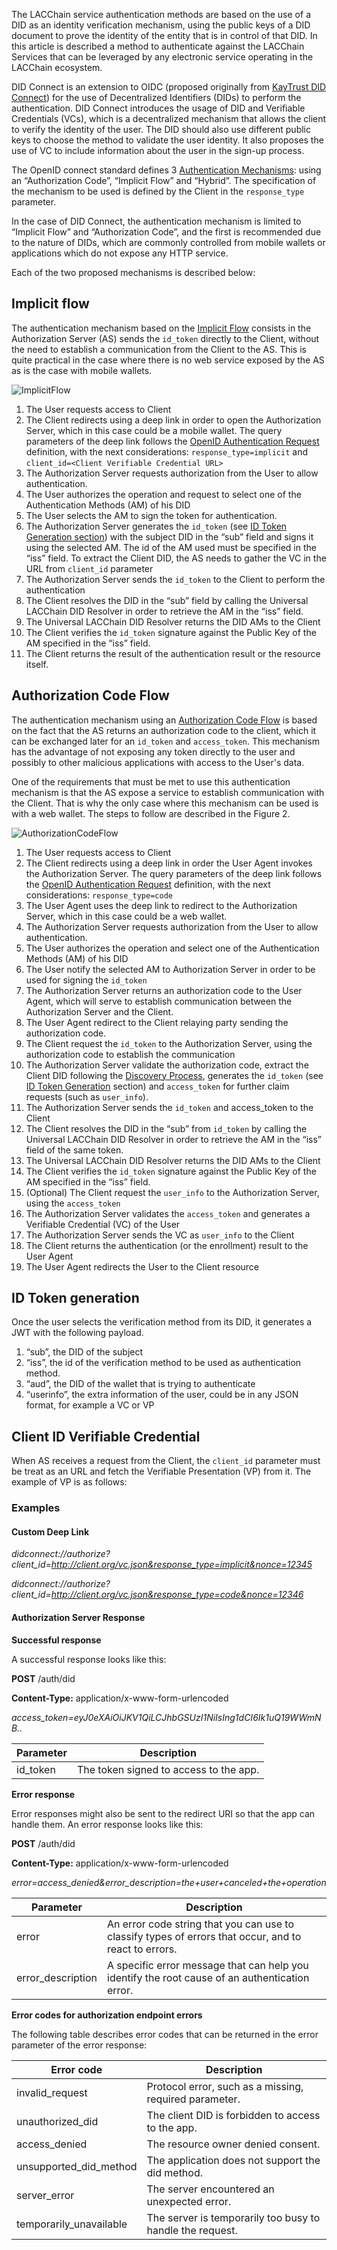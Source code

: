 The LACChain service authentication methods are based on the use of a DID as an identity verification mechanism, using the public keys of a DID document to prove the identity of the entity that is in control of that DID. In this article is described a method to authenticate against the LACChain Services that can be leveraged by any electronic service operating in the LACChain ecosystem.

DID Connect is an extension to OIDC (proposed originally from [KayTrust DID Connect](https://developer.kaytrust.id/Specs/DIDConnect/)) for the use of Decentralized Identifiers (DIDs) to perform the authentication. DID Connect introduces the usage of DID and Verifiable Credentials (VCs), which is a decentralized mechanism that allows the client to verify the identity of the user. The DID should also use different public keys to choose the method to validate the user identity. It also proposes the use of VC to include information about the user in the sign-up process. 

The OpenID connect standard defines 3 [Authentication Mechanisms](https://openid.net/specs/openid-connect-core-1_0.html#Authentication): using an “Authorization Code”, “Implicit Flow” and “Hybrid”. The specification of the mechanism to be used is defined by the Client in the ``response_type`` parameter.

In the case of DID Connect, the authentication mechanism is limited to “Implicit Flow” and “Authorization Code”, and the first is recommended due to the nature of DIDs, which are commonly controlled from mobile wallets or applications which do not expose any HTTP service.

Each of the two proposed mechanisms is described below:

## Implicit flow

The authentication mechanism based on the [Implicit Flow](https://openid.net/specs/openid-connect-core-1_0.html#ImplicitFlowSteps) consists in the Authorization Server (AS) sends the ``id_token`` directly to the Client, without the need to establish a communication from the Client to the AS. This is quite practical in the case where there is no web service exposed by the AS as is the case with mobile wallets.

![ImplicitFlow](./_assets/implicit.png)
  
1. The User requests access to Client
2. The Client redirects using a deep link in order to open the Authorization Server,  which in this case could be a mobile wallet. The query parameters of the deep link follows the [OpenID Authentication Request](https://openid.net/specs/openid-connect-core-1_0.html#AuthRequest) definition, with the next considerations: ``response_type=implicit`` and ``client_id=<Client Verifiable Credential URL>``
3. The Authorization Server requests authorization from the User to allow authentication.
4. The User authorizes the operation and request to select one of the Authentication Methods (AM) of his DID
5. The User selects the AM to sign the token for authentication.
6. The Authorization Server generates the ``id_token`` (see [ID Token Generation section](https://dev.lacchain.net/working-groups/ssi/did-connect)) with the subject DID in the “sub” field and signs it using the selected AM. The id of the AM used must be specified in the “iss” field. To extract the Client DID, the AS needs to gather the VC in the URL from ``client_id`` parameter
7. The Authorization Server sends the ``id_token`` to the Client to perform the authentication
8. The Client resolves the DID in the “sub” field by calling the Universal LACChain DID Resolver in order to retrieve the AM in the “iss” field.
9. The Universal LACChain DID Resolver returns the DID AMs to the Client
10. The Client verifies the ``id_token`` signature against the Public Key of the AM specified in the “iss” field.
11. The Client returns the result of the authentication result or the resource itself.


## Authorization Code Flow

The authentication mechanism using an [Authorization Code Flow](https://openid.net/specs/openid-connect-core-1_0.html#CodeFlowSteps) is based on the fact that the AS returns an authorization code to the client, which it can be exchanged later for an ``id_token`` and ``access_token``. This mechanism has the advantage of not exposing any token directly to the user and possibly to other malicious applications with access to the User's data.

One of the requirements that must be met to use this authentication mechanism is that the AS expose a service to establish communication with the Client. That is why the only case where this mechanism can be used is with a web wallet. The steps to follow are described in the Figure 2.

![AuthorizationCodeFlow](./_assets/authorization.png)

1. The User requests access to Client
2. The Client redirects using a deep link in order the User Agent invokes the Authorization Server. The query parameters of the deep link follows the [OpenID Authentication Request](https://openid.net/specs/openid-connect-core-1_0.html#AuthRequest) definition, with the next considerations: ``response_type=code``
3. The User Agent uses the deep link to redirect to the Authorization Server, which in this case could be a web wallet.
4. The Authorization Server requests authorization from the User to allow authentication.
5. The User authorizes the operation and  select one of the Authentication Methods (AM) of his DID
6. The User notify the selected AM to Authorization Server in order to be used for signing the ``id_token``
7. The Authorization Server returns an authorization code to the User Agent, which will serve to establish communication between the Authorization Server and the Client.
8. The User Agent redirect to the Client relaying party sending the authorization code.
9. The Client request the ``id_token`` to the Authorization Server, using the authorization code to establish the communication
10. The Authorization Server validate the authorization code, extract the Client DID following the [Discovery Process](https://openid.net/specs/openid-connect-core-1_0.html#DiscoReg), generates the ``id_token`` (see [ID Token Generation](https://dev.lacchain.net/en/working-groups/ssi/authentication#id_token) section) and ``access_token`` for further claim requests (such as ``user_info``).
11. The Authorization Server sends the ``id_token`` and access_token to the Client
12. The Client resolves the DID in the “sub” from ``id_token`` by calling the Universal LACChain DID Resolver in order to retrieve the AM in the “iss” field of the same token.
13. The Universal LACChain DID Resolver returns the DID AMs to the Client
14. The Client verifies the ``id_token`` signature against the Public Key of the AM specified in the “iss” field.
15. (Optional) The Client request the ``user_info`` to the Authorization Server, using the ``access_token``
16. The Authorization Server validates the ``access_token`` and generates a Verifiable Credential (VC) of the User
17. The Authorization Server sends the VC as ``user_info`` to the Client
18. The Client returns the authentication (or the enrollment) result to the User Agent
19. The User Agent redirects the User to the Client resource

## ID Token generation

Once the user selects the verification method from its DID, it generates a JWT with the following payload.

1. “sub”, the DID of the subject
2. “iss”, the id of the verification method to be used as authentication method.
3. “aud”, the DID of the wallet that is trying to authenticate
4. “userinfo”, the extra information of the user, could be in any JSON format, for example a VC or VP

## Client ID Verifiable Credential

When AS receives a request from the Client, the ``client_id`` parameter must be treat as an URL and fetch the Verifiable Presentation (VP) from it. The example of VP is as follows:

### Examples

#### Custom Deep Link

*didconnect://authorize?client_id=http://client.org/vc.json&response_type=implicit&nonce=12345*

*didconnect://authorize?client_id=http://client.org/vc.json&response_type=code&nonce=12346*

#### Authorization Server Response

**Successful response**

A successful response looks like this:

**POST** /auth/did 

**Content-Type:** application/x-www-form-urlencoded

*access_token=eyJ0eXAiOiJKV1QiLCJhbGSUzI1NiIsIng1dCI6Ik1uQ19WWmNB..*

|Parameter	| Description
|-----------|------------------------------------
|id_token	  |The token signed to access to the app.

**Error response**

Error responses might also be sent to the redirect URI so that the app can handle them. An error response looks like this:

**POST** /auth/did

**Content-Type:** application/x-www-form-urlencoded

*error=access_denied&error_description=the+user+canceled+the+operation*

|Parameter	| Description
|-----------|------------------------------------
|error	    |An error code string that you can use to classify types of errors that occur, and to react to errors.
|error_description	    |A specific error message that can help you identify the root cause of an authentication error.

**Error codes for authorization endpoint errors**

The following table describes error codes that can be returned in the error parameter of the error response:

|Error code	|Description
|-----------|------------------------------------------------------------
|invalid_request |	Protocol error, such as a missing, required parameter.
|unauthorized_did |	The client DID is forbidden to access to the app.
|access_denied |	The resource owner denied consent.
|unsupported_did_method |	The application does not support the did method.
|server_error |	The server encountered an unexpected error.
|temporarily_unavailable |	The server is temporarily too busy to handle the request.




